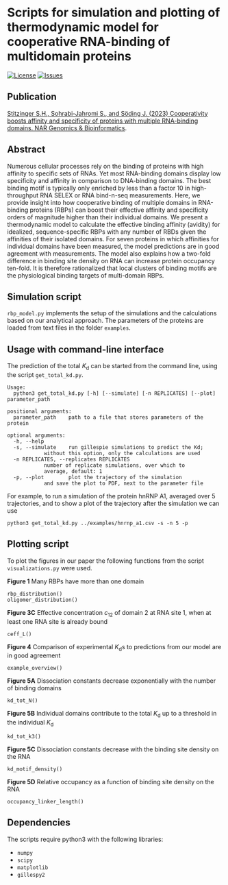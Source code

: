 # Scripts for simulation and plotting of thermodynamic model for cooperative RNA-binding of multidomain proteins

 [![License](https://img.shields.io/github/license/soedinglab/cooperative_rbp.svg)](https://choosealicense.com/licenses/gpl-3.0/)
 [![Issues](https://img.shields.io/github/issues/soedinglab/cooperative_rbp.svg)](https://github.com/soedinglab/cooperative_rbp/issues)

##  Publication
[Stitzinger S.H., Sohrabi-Jahromi S., and Söding J. (2023) Cooperativity boosts affinity and specificity of proteins with multiple RNA-binding domains. NAR Genomics & Bioinformatics](https://doi.org/10.1093/nargab/lqad057).

## Abstract
Numerous cellular processes rely on the binding of proteins with high affinity to specific sets of RNAs. Yet most RNA-binding domains display low specificity and affinity in comparison to DNA-binding domains. The best binding motif is typically only enriched by less than a factor 10 in high-throughput RNA SELEX or RNA bind-n-seq measurements. Here, we provide insight into how cooperative binding of multiple domains in RNA-binding proteins (RBPs) can boost their effective affinity and specificity orders of magnitude higher than their individual domains. We present a thermodynamic model to calculate the effective binding affinity (avidity) for idealized, sequence-specific RBPs with any number of RBDs given the affinities of their isolated domains. For seven proteins in which affinities for individual domains have been measured, the model predictions are in good agreement with measurements. The model also explains how a two-fold difference in binding site density on RNA can increase protein occupancy ten-fold. It is therefore rationalized that local clusters of binding motifs are the physiological binding targets of multi-domain RBPs.

## Simulation script
`rbp_model.py` implements the setup of the simulations and the calculations based on our analytical approach. The parameters of the proteins are loaded from text files in the folder `examples`. 

## Usage with command-line interface
The prediction of the total *K*<sub>d</sub> can be started from the command line, using the script `get_total_kd.py`.

	Usage:
	  python3 get_total_kd.py [-h] [--simulate] [-n REPLICATES] [--plot] parameter_path

	positional arguments:
	  parameter_path	path to a file that stores parameters of the protein

	optional arguments:
	  -h, --help            
	  -s, --simulate	run gillespie simulations to predict the Kd;
	  			without this option, only the calculations are used
	  -n REPLICATES, --replicates REPLICATES
				number of replicate simulations, over which to
				average, default: 1
	  -p, --plot		plot the trajectory of the simulation
	  			and save the plot to PDF, next to the parameter file

For example, to run a simulation of the protein hnRNP A1, averaged over 5 trajectories, and to show a plot of the trajectory after the simulation we can use
	
	python3 get_total_kd.py ../examples/hnrnp_a1.csv -s -n 5 -p

## Plotting script
To plot the figures in our paper the following functions from the script `visualizations.py` were used.

**Figure 1** Many RBPs have more than one domain

	rbp_distribution()
	oligomer_distribution()

**Figure 3C** Effective concentration *c*<sub>12</sub> of domain 2 at RNA site 1, when at least one RNA site is already bound

	ceff_L()
	
**Figure 4** Comparison of experimental *K*<sub>d</sub>s to predictions from our model are in good agreement

	example_overview()

**Figure 5A** Dissociation constants decrease exponentially with the number of binding domains

	kd_tot_N()

**Figure 5B** Individual domains contribute to the total *K*<sub>d</sub> up to a threshold in the individual *K*<sub>d</sub>

	kd_tot_k3()

**Figure 5C** Dissociation constants decrease with the binding site density on the RNA

	kd_motif_density()

**Figure 5D** Relative occupancy as a function of binding site density on the RNA

	occupancy_linker_length()

## Dependencies
The scripts require python3 with the following libraries:
- `numpy`
- `scipy`
- `matplotlib`
- `gillespy2`
